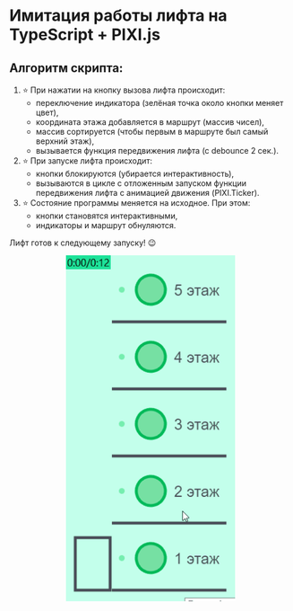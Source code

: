 # Имитация работы лифта на TypeScript + PIXI.js

## Алгоритм скрипта:

1. &#11088; При нажатии на кнопку вызова лифта происходит: 
    - переключение индикатора (зелёная точка около кнопки меняет цвет), 
    - координата этажа добавляется в маршрут (массив чисел), 
    - массив сортируется (чтобы первым в маршруте был самый верхний этаж), 
    - вызывается функция передвижения лифта (с debounce 2 сек.).
2. &#11088; При запуске лифта происходит: 
    - кнопки блокируются (убирается интерактивность), 
    - вызываются в цикле с отложенным запуском функции передвижения лифта с анимацией движения (PIXI.Ticker).
3. &#11088; Состояние программы меняется на исходное. При этом:
    - кнопки становятся интерактивными, 
    - индикаторы и маршрут обнуляются.

Лифт готов к следующему запуску! &#128521;

<div align="center"><img src="./readme_content/demo.gif" width='60%' /></div>
